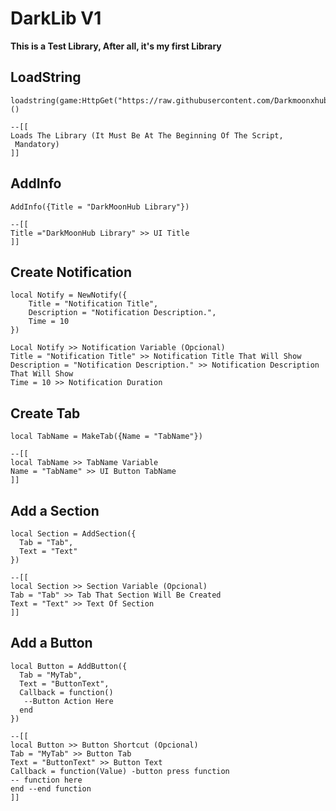 # DarkLib V1
**__This is a Test Library, After all, it's my first Library__**

## LoadString
```luau
loadstring(game:HttpGet("https://raw.githubusercontent.com/Darkmoonxhubscript/DarkLibV1/refs/heads/main/Source.luau"))()
```
```luau
--[[
Loads The Library (It Must Be At The Beginning Of The Script,
 Mandatory)
]]
```
## AddInfo
```luau
AddInfo({Title = "DarkMoonHub Library"})
```
```luau
--[[
Title ="DarkMoonHub Library" >> UI Title
]]
```
## Create Notification
```luau
local Notify = NewNotify({
    Title = "Notification Title",
    Description = "Notification Description.",
    Time = 10
})
```
```luau
Local Notify >> Notification Variable (Opcional)
Title = "Notification Title" >> Notification Title That Will Show
Description = "Notification Description." >> Notification Description That Will Show
Time = 10 >> Notification Duration
```
## Create Tab
```luau
local TabName = MakeTab({Name = "TabName"})
```
```luau
--[[
local TabName >> TabName Variable
Name = "TabName" >> UI Button TabName
]]
```
## Add a Section
```luau
local Section = AddSection({
  Tab = "Tab",
  Text = "Text"
})
```
```luau
--[[
local Section >> Section Variable (Opcional)
Tab = "Tab" >> Tab That Section Will Be Created
Text = "Text" >> Text Of Section
]]
```
## Add a Button
```luau
local Button = AddButton({
  Tab = "MyTab",
  Text = "ButtonText",
  Callback = function()
   --Button Action Here
  end
})
```
```luau
--[[
local Button >> Button Shortcut (Opcional)
Tab = "MyTab" >> Button Tab
Text = "ButtonText" >> Button Text
Callback = function(Value) -button press function
-- function here
end --end function
]]
```
